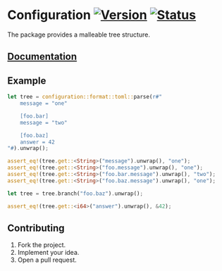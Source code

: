 # Configuration [![Version][version-img]][version-url] [![Status][status-img]][status-url]

The package provides a malleable tree structure.

## [Documentation][doc]

## Example

```rust
let tree = configuration::format::toml::parse(r#"
    message = "one"

    [foo.bar]
    message = "two"

    [foo.baz]
    answer = 42
"#).unwrap();

assert_eq!(tree.get::<String>("message").unwrap(), "one");
assert_eq!(tree.get::<String>("foo.message").unwrap(), "one");
assert_eq!(tree.get::<String>("foo.bar.message").unwrap(), "two");
assert_eq!(tree.get::<String>("foo.baz.message").unwrap(), "one");

let tree = tree.branch("foo.baz").unwrap();

assert_eq!(tree.get::<i64>("answer").unwrap(), &42);
```

## Contributing

1. Fork the project.
2. Implement your idea.
3. Open a pull request.

[version-img]: https://img.shields.io/crates/v/configuration.svg
[version-url]: https://crates.io/crates/configuration
[status-img]: https://travis-ci.org/stainless-steel/configuration.svg?branch=master
[status-url]: https://travis-ci.org/stainless-steel/configuration
[doc]: https://stainless-steel.github.io/configuration

